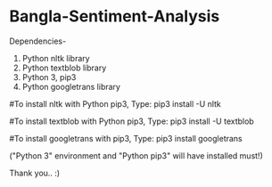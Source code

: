 # Bangla-Sentiment-Analysis

Dependencies-

1. Python nltk library
2. Python textblob library
3. Python 3, pip3
4. Python googletrans library

#To install nltk with Python pip3, Type: pip3 install -U nltk

#To install textblob with Python pip3, Type: pip3 install -U textblob

#To install googletrans with pip3, Type: pip3 install googletrans


("Python 3" environment and "Python pip3" will have installed must!)

Thank you.. :)
